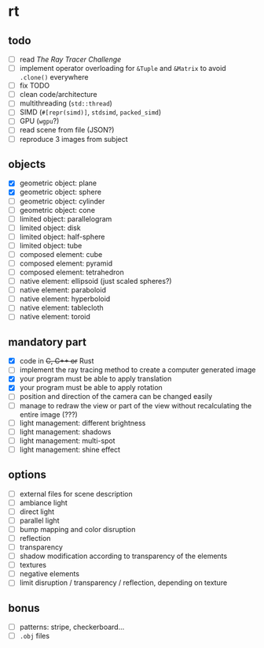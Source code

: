 # rt

## todo

- [ ] read *The Ray Tracer Challenge*
- [ ] implement operator overloading for `&Tuple` and `&Matrix` to avoid `.clone()` everywhere
- [ ] fix TODO
- [ ] clean code/architecture
- [ ] multithreading (`std::thread`)
- [ ] SIMD (`#[repr(simd)]`, `stdsimd`, `packed_simd`)
- [ ] GPU (`wgpu`?)
- [ ] read scene from file (JSON?)
- [ ] reproduce 3 images from subject

## objects

- [x] geometric object: plane
- [x] geometric object: sphere
- [ ] geometric object: cylinder
- [ ] geometric object: cone
- [ ] limited object: parallelogram
- [ ] limited object: disk
- [ ] limited object: half-sphere
- [ ] limited object: tube
- [ ] composed element: cube
- [ ] composed element: pyramid
- [ ] composed element: tetrahedron
- [ ] native element: ellipsoid (just scaled spheres?)
- [ ] native element: paraboloid
- [ ] native element: hyperboloid
- [ ] native element: tablecloth
- [ ] native element: toroid

## mandatory part

- [x] code in ~~C, C++ or~~ Rust
- [ ] implement the ray tracing method to create a computer generated image
- [x] your program must be able to apply translation
- [x] your program must be able to apply rotation
- [ ] position and direction of the camera can be changed easily
- [ ] manage to redraw the view or part of the view without recalculating the entire image (???)
- [ ] light management: different brightness
- [ ] light management: shadows
- [ ] light management: multi-spot
- [ ] light management: shine effect

## options

- [ ] external files for scene description
- [ ] ambiance light
- [ ] direct light
- [ ] parallel light
- [ ] bump mapping and color disruption
- [ ] reflection
- [ ] transparency
- [ ] shadow modification according to transparency of the elements
- [ ] textures
- [ ] negative elements
- [ ] limit disruption / transparency / reflection, depending on texture

## bonus

- [ ] patterns: stripe, checkerboard...
- [ ] `.obj` files